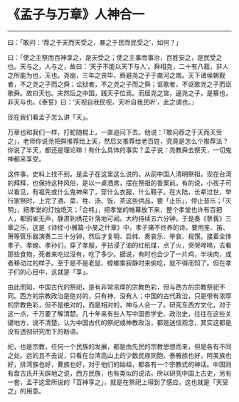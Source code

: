 # 《孟子与万章》人神合一

------

曰：「敢问：‘荐之于天而天受之，暴之于民而民受之’，如何？」

曰：「使之主祭而百神享之，是天受之；使之主事而事治，百姓安之，是民受之也。天与之，人与之，故曰：‘天子不能以天下与人’。舜相尧，二十有八载，非人之所能为也，天也。尧崩，三年之丧毕，舜避尧之子于南河之南。天下诸侯朝觐者，不之尧之子而之舜；讼狱者，不之尧之子而之舜；讴歌者，不讴歌尧之子而讴歌舜。故曰天也。夫然后之中国，践天子位焉。而居尧之宫，逼尧之子，是篡也，非天与也。《泰誓》曰：‘天视自我民视，天听自我民听’，此之谓也。」

现在我们看孟子怎么讲「天」。

万章也和我们一样，打蛇随棍上，一直追问下去。他说：「敢问荐之于天而天受之」，老师你说尧把舜推荐给上天，然后又推荐给老百姓，究竟是怎么个推荐法？你说了半天，都还是理论嘛！有什么具体的事实？孟子说：尧教舜去祭天，一切鬼神都来享受。

这件事，史料上找不到，是孟子在这里这么说的。从前中国人清明祭祖，现在台湾的拜拜，也保持这种风俗，是以一桌酒席，摆在祭祖的香案前。有的说，小孩子可以看见，有祖先或什么鬼神来了，穿什么衣服，什么鞋子。在大陆，长辈过世，举行家祭时，上完了酒、菜、牲、汤、饭、茶这些供品，要「止乐」，停止音乐；「灭明」，把孝堂的灯烛熄灭；「合帏」，把孝堂的帷幕放下来，整个孝堂也许有百把人，都鸦雀无声，静肃到绣花针落地可闻。大约持续五六分钟，于是奏《蓼莪》三章之乐，这是《诗经·小雅篇·小旻之什章》中，孝子痛不终养的诗。要用笙、笛、箫等管乐器演奏二三十分钟，然后才复明、启帏、奏哀乐、举哀、视馔。接着全体孝子、孝媳、孝孙们，穿了孝服，手拈浸了油的红纸煤，点了火，哭哭啼啼，去看那些食物，死者来吃过没有，吃了多少。据说，有时也会少了一片鸡，半块肉，或者移动过的样子。至于是不是老鼠、蟑螂乘寂静时来偷吃，就不得而知了。但在孝子们的心目中，这就是「享」。

由此而知，中国古代的祭祀，是有非常浓厚的宗教色彩，但与西方的宗教祭祀不同。西方的宗教政治是绝对的，只有神，没有人；中国的古代政治，只是带有浓厚的宗教色彩，但不是绝对的，而是相对的，神与人合一了。研究东西方文化，对于这一点，千万要了解清楚。几十年来有些人写中国哲学史、政治史，往往在这些关键地方，说不清楚，认为中国古代的祭祀或神教政治，都是迷信观念，其实这都是没有透彻研究而下的断语。

祀，也是宗教，任何一个民族的发展，都是由先民的宗教思想而来，但是各有不同之处。远的且不去说，只看在台湾高山上的少数民族同胞，泰雅族也好，阿美族也好，排湾族也好，曹族也好，对于他们的始祖，都各有一个宗教式的神话。中国则有盘古氏开天辟地之说，西方民族，也有类似的说法。所以研究中国上古史，另有一套，孟子这里所说的「百神享之」，就是在祭祀上得到了感应，这也就是「天受之」的用意。

